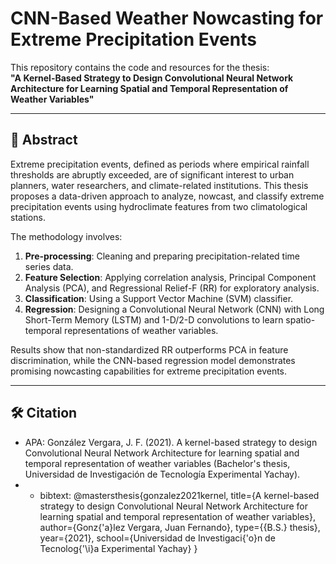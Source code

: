 # CNN-Based Weather Nowcasting for Extreme Precipitation Events  

This repository contains the code and resources for the thesis:  
**"A Kernel-Based Strategy to Design Convolutional Neural Network Architecture for Learning Spatial and Temporal Representation of Weather Variables"**  

---

## 📄 Abstract  
Extreme precipitation events, defined as periods where empirical rainfall thresholds are abruptly exceeded, are of significant interest to urban planners, water researchers, and climate-related institutions. This thesis proposes a data-driven approach to analyze, nowcast, and classify extreme precipitation events using hydroclimate features from two climatological stations.  

The methodology involves:  
1. **Pre-processing**: Cleaning and preparing precipitation-related time series data.  
2. **Feature Selection**: Applying correlation analysis, Principal Component Analysis (PCA), and Regressional Relief-F (RR) for exploratory analysis.  
3. **Classification**: Using a Support Vector Machine (SVM) classifier.  
4. **Regression**: Designing a Convolutional Neural Network (CNN) with Long Short-Term Memory (LSTM) and 1-D/2-D convolutions to learn spatio-temporal representations of weather variables.  

Results show that non-standardized RR outperforms PCA in feature discrimination, while the CNN-based regression model demonstrates promising nowcasting capabilities for extreme precipitation events.  

---

## 🛠️ Citation
- APA: González Vergara, J. F. (2021). A kernel-based strategy to design Convolutional Neural Network Architecture for learning spatial and temporal representation of weather variables (Bachelor's thesis, Universidad de Investigación de Tecnología Experimental Yachay).
- - bibtext: @mastersthesis{gonzalez2021kernel,
  title={A kernel-based strategy to design Convolutional Neural Network Architecture for learning spatial and temporal representation of weather variables},
  author={Gonz{\'a}lez Vergara, Juan Fernando},
  type={{B.S.} thesis},
  year={2021},
  school={Universidad de Investigaci{\'o}n de Tecnolog{\'\i}a Experimental Yachay}
}
